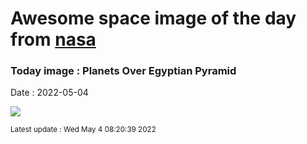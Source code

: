 
# Awesome space image of the day from [nasa](https://api.nasa.gov/)

### Today image : Planets Over Egyptian Pyramid

Date : 2022-05-04


![](https://apod.nasa.gov/apod/image/2205/PyramidPlanets_Fatehi_1080.jpg)

<small>Latest update : Wed May  4 08:20:39 2022</small>


